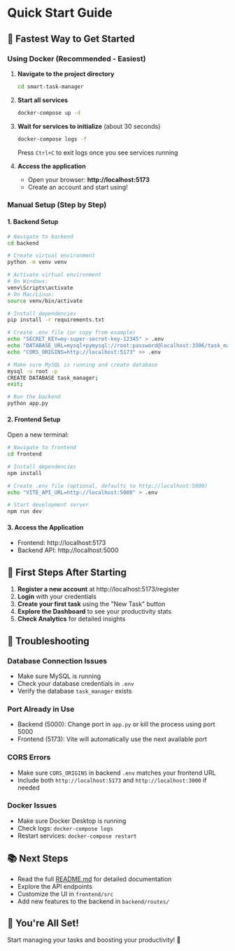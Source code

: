 # Quick Start Guide

## 🚀 Fastest Way to Get Started

### Using Docker (Recommended - Easiest)

1. **Navigate to the project directory**
   ```bash
   cd smart-task-manager
   ```

2. **Start all services**
   ```bash
   docker-compose up -d
   ```

3. **Wait for services to initialize** (about 30 seconds)
   ```bash
   docker-compose logs -f
   ```
   Press `Ctrl+C` to exit logs once you see services running

4. **Access the application**
   - Open your browser: **http://localhost:5173**
   - Create an account and start using!

### Manual Setup (Step by Step)

#### 1. Backend Setup

```bash
# Navigate to backend
cd backend

# Create virtual environment
python -m venv venv

# Activate virtual environment
# On Windows:
venv\Scripts\activate
# On Mac/Linux:
source venv/bin/activate

# Install dependencies
pip install -r requirements.txt

# Create .env file (or copy from example)
echo "SECRET_KEY=my-super-secret-key-12345" > .env
echo "DATABASE_URL=mysql+pymysql://root:password@localhost:3306/task_manager" >> .env
echo "CORS_ORIGINS=http://localhost:5173" >> .env

# Make sure MySQL is running and create database
mysql -u root -p
CREATE DATABASE task_manager;
exit;

# Run the backend
python app.py
```

#### 2. Frontend Setup

Open a new terminal:

```bash
# Navigate to frontend
cd frontend

# Install dependencies
npm install

# Create .env file (optional, defaults to http://localhost:5000)
echo "VITE_API_URL=http://localhost:5000" > .env

# Start development server
npm run dev
```

#### 3. Access the Application

- Frontend: http://localhost:5173
- Backend API: http://localhost:5000

## 📝 First Steps After Starting

1. **Register a new account** at http://localhost:5173/register
2. **Login** with your credentials
3. **Create your first task** using the "New Task" button
4. **Explore the Dashboard** to see your productivity stats
5. **Check Analytics** for detailed insights

## 🐛 Troubleshooting

### Database Connection Issues
- Make sure MySQL is running
- Check your database credentials in `.env`
- Verify the database `task_manager` exists

### Port Already in Use
- Backend (5000): Change port in `app.py` or kill the process using port 5000
- Frontend (5173): Vite will automatically use the next available port

### CORS Errors
- Make sure `CORS_ORIGINS` in backend `.env` matches your frontend URL
- Include both `http://localhost:5173` and `http://localhost:3000` if needed

### Docker Issues
- Make sure Docker Desktop is running
- Check logs: `docker-compose logs`
- Restart services: `docker-compose restart`

## 📚 Next Steps

- Read the full [README.md](README.md) for detailed documentation
- Explore the API endpoints
- Customize the UI in `frontend/src`
- Add new features to the backend in `backend/routes/`

## 🎉 You're All Set!

Start managing your tasks and boosting your productivity! 🚀


